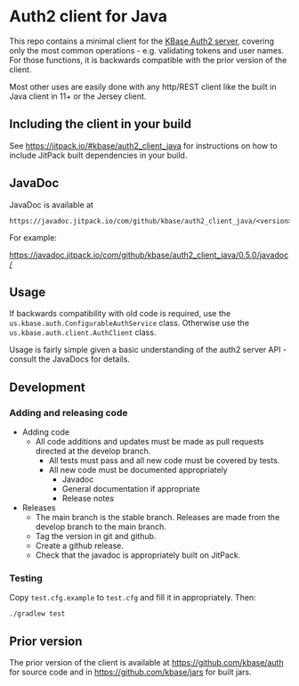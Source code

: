 # Auth2 client for Java

This repo contains a minimal client for the [KBase Auth2 server](https://github.com/kbase/auth2),
covering only the most common operations - e.g. validating tokens and user names. For those
functions, it is backwards compatible with the prior version of the client.

Most other uses are easily done with any http/REST client like the built in Java client
in 11+ or the Jersey client.

## Including the client in your build

See https://jitpack.io/#kbase/auth2_client_java for instructions on how to include JitPack
built dependencies in your build.

## JavaDoc

JavaDoc is available at
```
https://javadoc.jitpack.io/com/github/kbase/auth2_client_java/<version>/javadoc/
```

For example:

https://javadoc.jitpack.io/com/github/kbase/auth2_client_java/0.5.0/javadoc/

## Usage

If backwards compatibility with old code is required, use the
`us.kbase.auth.ConfigurableAuthService` class. Otherwise use the
`us.kbase.auth.client.AuthClient` class.

Usage is fairly simple given a basic understanding of the auth2 server API - consult the
JavaDocs for details.

## Development

### Adding and releasing code

* Adding code
  * All code additions and updates must be made as pull requests directed at the develop branch.
    * All tests must pass and all new code must be covered by tests.
    * All new code must be documented appropriately
      * Javadoc
      * General documentation if appropriate
      * Release notes
* Releases
  * The main branch is the stable branch. Releases are made from the develop branch to the main
    branch.
  * Tag the version in git and github.
  * Create a github release.
  * Check that the javadoc is appropriately built on JitPack.

### Testing

Copy `test.cfg.example` to `test.cfg` and fill it in appropriately. Then:

```
./gradlew test
```

## Prior version

The prior version of the client is available at https://github.com/kbase/auth for source code
and in https://github.com/kbase/jars for built jars.


